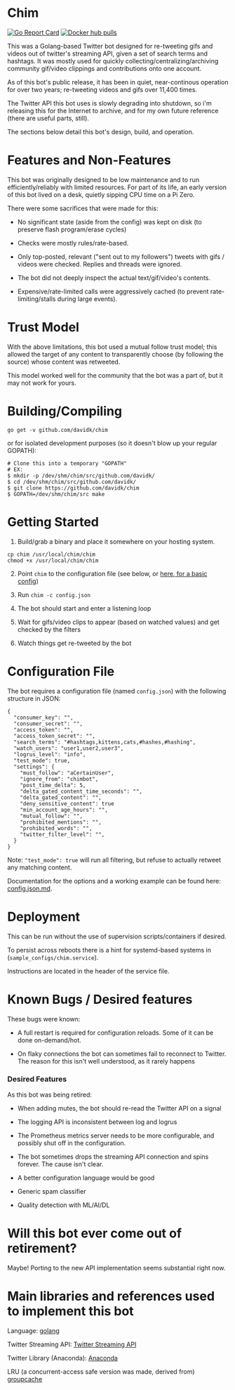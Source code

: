 # Chim

[![Go Report Card](https://goreportcard.com/badge/github.com/davidk/chim)](https://goreportcard.com/report/github.com/davidk/chim) [![Docker hub pulls](https://img.shields.io/docker/pulls/keyglitch/chim.svg?style=plastic)](https://hub.docker.com/r/keyglitch/chim)

This was a Golang-based Twitter bot designed for re-tweeting gifs and videos out of twitter's streaming API, given a set of search terms and hashtags. It was mostly used for quickly collecting/centralizing/archiving community gif/video clippings and contributions onto one account.

As of this bot's public release, it has been in quiet, near-continous operation for over two years; re-tweeting videos and gifs over 11,400 times.

The Twitter API this bot uses is slowly degrading into shutdown, so i'm releasing this for the Internet to archive, and for my own future reference (there are useful parts, still).

The sections below detail this bot's design, build, and operation.

# Features and Non-Features

This bot was originally designed to be low maintenance and to run efficiently/reliably with limited resources. For part of its life, an early version of this bot lived on a desk, quietly sipping CPU time on a Pi Zero.

There were some sacrifices that were made for this:

* No significant state (aside from the config) was kept on disk (to preserve flash program/erase cycles)

* Checks were mostly rules/rate-based.

* Only top-posted, relevant ("sent out to my followers") tweets with gifs / videos were checked. Replies and threads were ignored.

* The bot did not deeply inspect the actual text/gif/video's contents.

* Expensive/rate-limited calls were aggressively cached (to prevent rate-limiting/stalls during large events).

# Trust Model

With the above limitations, this bot used a mutual follow trust model; this allowed the target of any content to transparently choose (by following the source) whose content was retweeted.

This model worked well for the community that the bot was a part of, but it may not work for yours.

# Building/Compiling

```
go get -v github.com/davidk/chim
```
or for isolated development purposes (so it doesn't blow up your regular GOPATH):

```
# Clone this into a temporary "GOPATH"
# EX: 
$ mkdir -p /dev/shm/chim/src/github.com/davidk/
$ cd /dev/shm/chim/src/github.com/davidk/
$ git clone https://github.com/davidk/chim
$ GOPATH=/dev/shm/chim/src make

```

# Getting Started

1. Build/grab a binary and place it somewhere on your hosting system. 

```
cp chim /usr/local/chim/chim
chmod +x /usr/local/chim/chim
```

2. Point `chim` to the configuration file (see below, or [here, for a basic config](config.json.md))

3. Run `chim -c config.json`

4. The bot should start and enter a listening loop

5. Wait for gifs/video clips to appear (based on watched values) and get checked by the filters

6. Watch things get re-tweeted by the bot

# Configuration File

The bot requires a configuration file (named `config.json`) with the following structure in JSON:

```
{
  "consumer_key": "",
  "consumer_secret": "",
  "access_token": "",
  "access_token_secret": "",
  "search_terms": "#hashtags,kittens,cats,#hashes,#hashing",
  "watch_users": "user1,user2,user3",
  "logrus_level": "info",
  "test_mode": true,
  "settings": {
    "must_follow": "aCertainUser",
    "ignore_from": "chimbot",
    "post_time_delta": 5,
    "delta_gated_content_time_seconds": "",
    "delta_gated_content": "",
    "deny_sensitive_content": true
    "min_account_age_hours": "",
    "mutual_follow": "",
    "prohibited_mentions": "",
    "prohibited_words": "",
    "twitter_filter_level": "",
  }
}
```

Note: `"test_mode": true` will run all filtering, but refuse to actually retweet any matching content.

Documentation for the options and a working example can be found here: [config.json.md](config.json.md).

# Deployment

This can be run without the use of supervision scripts/containers if desired.

To persist across reboots there is a hint for systemd-based systems in (`sample_configs/chim.service`).

Instructions are located in the header of the service file.

# Known Bugs / Desired features

These bugs were known:

* A full restart is required for configuration reloads. Some of it can
be done on-demand/hot.

* On flaky connections the bot can sometimes fail to reconnect to Twitter. The reason
  for this isn't well understood, as it rarely happens

### Desired Features

As this bot was being retired:

* When adding mutes, the bot should re-read the Twitter API on a signal

* The logging API is inconsistent between log and logrus

* The Prometheus metrics server needs to be more configurable, and possibly shut off in the configuration.

* The bot sometimes drops the streaming API connection and spins forever. The cause isn't clear.

* A better configuration language would be good

* Generic spam classifier

* Quality detection with ML/AI/DL

# Will this bot ever come out of retirement?

Maybe! Porting to the new API implementation seems substantial right now.

# Main libraries and references used to implement this bot

Language: [golang](https://golang.org/)

Twitter Streaming API: [Twitter Streaming API](https://dev.twitter.com/streaming/overview)

Twitter Library (Anaconda): [Anaconda](https://github.com/ChimeraCoder/anaconda)

LRU (a concurrent-access safe version was made, derived from) [groupcache](https://github.com/golang/groupcache)


